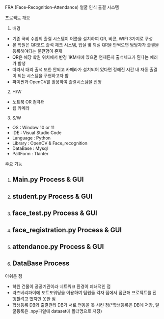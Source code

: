 FRA (Face-Recognition-Attendance)
얼굴 인식 출결 시스템 

프로젝트 개요
1. 배경
 - 기존 국비 수업의 출결 시스템이 어플을 설치하여 QR, 비콘, WIFI 3가지로 구성
 - 본 학원은 QR코드 출석 체크 시스템, 입실 및 퇴실 QR을 안찍으면 담당자가 출결을 등록해야되는 불편함이 존재
 - QR은 해당 학원 위치에서 반경 1KM내에 있으면 언제든지 출석체크가 된다는 에러가 발생
 - 따라서 대리 출석 또한 안되고 카메라가 설치되어 있다면 정해진 시간 내 자동 출결이 되는 시스템을 구현하고자 함
 - 파이썬과 OpenCV를 활용하여 출결시스템을 진행

2. H/W
 - 노트북 OR 컴퓨터
 - 웹 카메라

3. S/W 
 - OS : Window 10 or 11
 - IDE : Visual Studio Code
 - Language : Python
 - Library : OpenCV & Face_recognition
 - DataBase : Mysql
 - PaltForm : Tkinter

주요 기능 
1. Main.py Process & GUI 
   -

2. student.py Process & GUI 
   - 

3. face_test.py Process & GUI 
   - 

4. face_registration.py Process & GUI
   - 

5. attendance.py Process & GUI 
   - 

6. DataBase Process
   - 

아쉬운 점 
 - 학원 건물이 공공기관이라 네트워크 환경이 폐쇄적인 점
 - 라즈베리파이에 포트포워딩을 이용하여 팀원들 각자 집에서 접근해 프로젝트를 진행할려고 했지만 못한 점
 - 학생등록 DB와 출결관리 DB가 서로 연동을 못 시킨 점(*학생등록은 DB에 저장, 얼굴등록은 .npy파일에 dataset에 폴더명으로 저장)


 


